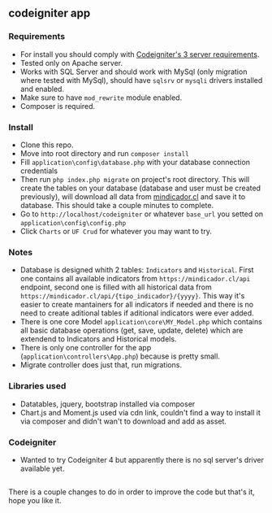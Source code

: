 ## codeigniter app

### Requirements
- For install you should comply with [Codeigniter's 3 server requirements](https://codeigniter.com/userguide3/general/requirements.html). 
- Tested only on Apache server.
- Works with SQL Server and should work with MySql (only migration where tested with MySql), should have `sqlsrv` or `mysqli` drivers installed and enabled.
- Make sure to have `mod_rewrite` module enabled.
- Composer is required.

### Install
- Clone this repo.
- Move into root directory and run `composer install`
- Fill `application\config\database.php` with your database connection credentials
- Then run `php index.php migrate` on project's root directory. This will create the tables on your database (database and user must be created previously), will download all data from [mindicador.cl](https://mindicador.cl/) and save it to database. This should take a couple minutes to complete.
- Go to `http://localhost/codeigniter` or whatever `base_url` you setted on `application\config\config.php` 
- Click `Charts` or `UF Crud` for whatever you may want to try.

### Notes
- Database is designed whith 2 tables: `Indicators` and `Historical`. First one contains all available indicators from `https://mindicador.cl/api` endpoint, second one is filled with all historical data from `https://mindicador.cl/api/{tipo_indicador}/{yyyy}`. This way it's easier to create mantainers for all indicators if needed and there is no need to create aditional tables if aditional indicators were ever added.
- There is one core Model `application\core\MY_Model.php` which contains all basic database operations (get, save, update, delete) which are extendend to Indicators and Historical models.
- There is only one controller for the app (`application\controllers\App.php`) because is pretty small.
- Migrate controller does just that, run migrations.

### Libraries used
- Datatables, jquery, bootstrap installed via composer
- Chart.js and Moment.js used vía cdn link, couldn't find a way to install it via composer and didn't wan't to download and add as asset.

### Codeigniter
- Wanted to try Codeigniter 4 but apparently there is no sql server's driver available yet.

##
There is a couple changes to do in order to improve the code but that's it, hope you like it.
